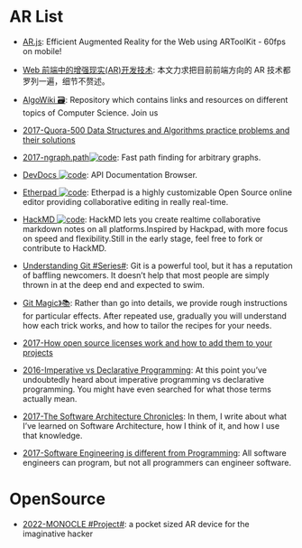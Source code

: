 # AR List

- [AR.js](https://github.com/jeromeetienne/AR.js): Efficient Augmented Reality for the Web using ARToolKit - 60fps on mobile!

- [Web 前端中的增强现实(AR)开发技术](https://parg.co/UvW): 本文力求把目前前端方向的 AR 技术都罗列一遍，细节不赘述。

- [AlgoWiki 🗃️](https://github.com/vicky002/AlgoWiki): Repository which contains links and resources on different topics of Computer Science. Join us

- [2017-Quora-500 Data Structures and Algorithms practice problems and their solutions](https://parg.co/UGW)

- [2017-ngraph.path![code](https://ng-tech.icu/assets/code.svg)](https://github.com/anvaka/ngraph.path): Fast path finding for arbitrary graphs.

- [DevDocs ![code](https://ng-tech.icu/assets/code.svg)](https://devdocs.io/): API Documentation Browser.

- [Etherpad ![code](https://ng-tech.icu/assets/code.svg)](http://etherpad.org/#): Etherpad is a highly customizable Open Source online editor providing collaborative editing in really real-time.

- [HackMD ![code](https://ng-tech.icu/assets/code.svg)](https://github.com/hackmdio/hackmd): HackMD lets you create realtime collaborative markdown notes on all platforms.Inspired by Hackpad, with more focus on speed and flexibility.Still in the early stage, feel free to fork or contribute to HackMD.

- [Understanding Git #Series#](https://hackernoon.com/understanding-git-fcffd87c15a3): Git is a powerful tool, but it has a reputation of baffling newcomers. It doesn’t help that most people are simply thrown in at the deep end and expected to swim.

- [Git Magic》📚](https://crypto.stanford.edu/~blynn/gitmagic/): Rather than go into details, we provide rough instructions for particular effects. After repeated use, gradually you will understand how each trick works, and how to tailor the recipes for your needs.

- [2017-How open source licenses work and how to add them to your projects](https://parg.co/UAs)

- [2016-Imperative vs Declarative Programming](https://tylermcginnis.com/imperative-vs-declarative-programming/): At this point you’ve undoubtedly heard about imperative programming vs declarative programming. You might have even searched for what those terms actually mean.

- [2017-The Software Architecture Chronicles](https://herbertograca.com/2017/07/03/the-software-architecture-chronicles/): In them, I write about what I’ve learned on Software Architecture, how I think of it, and how I use that knowledge.

- [2017-Software Engineering is different from Programming](https://medium.com/@samerbuna/software-engineering-is-different-from-programming-b108c135af26): All software engineers can program, but not all programmers can engineer software.

# OpenSource

- [2022-MONOCLE #Project#](https://www.brilliantmonocle.com/): a pocket sized AR device for the imaginative hacker
